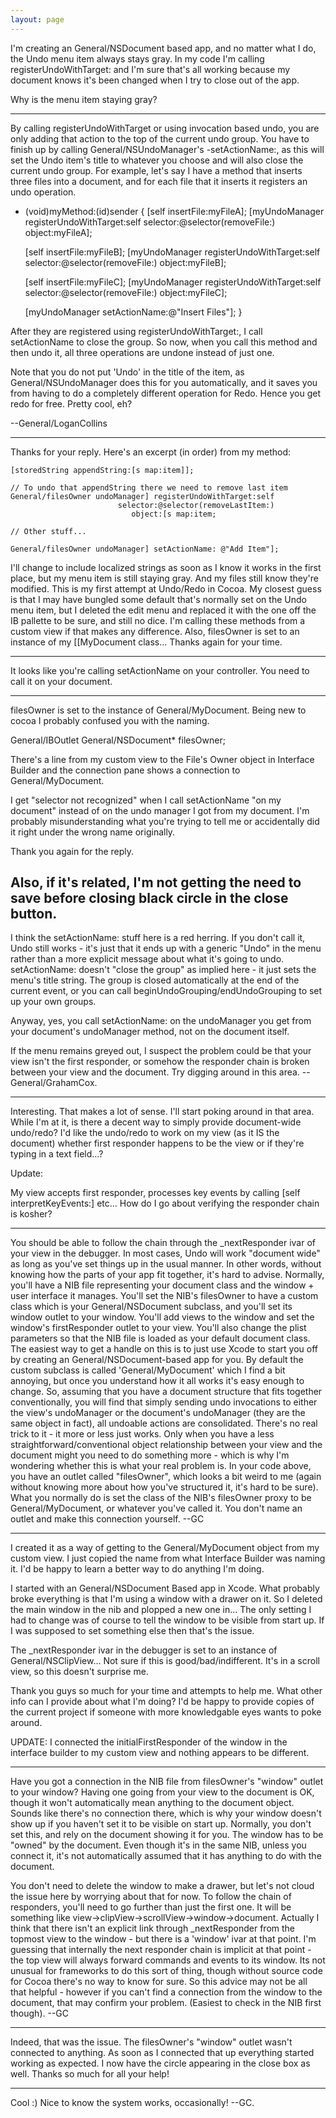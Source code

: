 ```yaml
---
layout: page
---
```




I'm creating an General/NSDocument based app, and no matter what I do, the Undo menu item always stays gray.  In my code I'm calling registerUndoWithTarget: and I'm sure that's all working because my document knows it's been changed when I try to close out of the app.

Why is the menu item staying gray?

----

By calling registerUndoWithTarget or using invocation based undo, you are only adding that action to the top of the current undo group. You have to finish up by calling General/NSUndoManager's -setActionName:, as this will set the Undo item's title to whatever you choose and will also close the current undo group. For example, let's say I have a method that inserts three files into a document, and for each file that it inserts it registers an undo operation.

    
- (void)myMethod:(id)sender {
     [self insertFile:myFileA];
     [myUndoManager registerUndoWithTarget:self selector:@selector(removeFile:) object:myFileA];

     [self insertFile:myFileB];
     [myUndoManager registerUndoWithTarget:self selector:@selector(removeFile:) object:myFileB];

     [self insertFile:myFileC];
     [myUndoManager registerUndoWithTarget:self selector:@selector(removeFile:) object:myFileC];

     [myUndoManager setActionName:@"Insert Files"];
}


After they are registered using registerUndoWithTarget:, I call setActionName to close the group. So now, when you call this method and then undo it, all three operations are undone instead of just one.

Note that you do not put 'Undo' in the title of the item, as General/NSUndoManager does this for you automatically, and it saves you from having to do a completely different operation for Redo. Hence you get redo for free. Pretty cool, eh?

--General/LoganCollins

----

Thanks for your reply.  Here's an excerpt (in order) from my method:

    
	[storedString appendString:[s map:item]];

	// To undo that appendString there we need to remove last item
	General/filesOwner undoManager] registerUndoWithTarget:self
							selector:@selector(removeLastItem:)
						       object:[s map:item;

	// Other stuff...

	General/filesOwner undoManager] setActionName: @"Add Item"];


I'll change to include localized strings as soon as I know it works in the first place, but my menu item is still staying gray.  And my files still know they're modified.  This is my first attempt at Undo/Redo in Cocoa.  My closest guess is that I may have bungled some default that's normally set on the Undo menu item, but I deleted the edit menu and replaced it with the one off the IB pallette to be sure, and still no dice.  I'm calling these methods from a custom view if that makes any difference.  Also, filesOwner is set to an instance of my [[MyDocument class...  Thanks again for your time.

----

It looks like you're calling setActionName on your controller.  You need to call it on your document.

----

filesOwner is set to the instance of General/MyDocument.  Being new to cocoa I probably confused you with the naming.

    

General/IBOutlet General/NSDocument* filesOwner;



There's a line from my custom view to the File's Owner object in Interface Builder and the connection pane shows a connection to General/MyDocument.

I get "selector not recognized" when I call setActionName "on my document" instead of on the undo manager I got from my document.  I'm probably misunderstanding what you're trying to tell me or accidentally did it right under the wrong name originally.

Thank you again for the reply.

Also, if it's related, I'm not getting the need to save before closing black circle in the close button.
----

I think the setActionName: stuff here is a red herring. If you don't call it, Undo still works - it's just that it ends up with a generic "Undo" in the menu rather than a more explicit message about what it's going to undo. setActionName: doesn't "close the group" as implied here - it just sets the menu's title string. The group is closed automatically at the end of the current event, or you can call beginUndoGrouping/endUndoGrouping to set up your own groups.

Anyway, yes, you call setActionName: on the undoManager you get from your document's undoManager method, not on the document itself.

If the menu remains greyed out, I suspect the problem could be that your view isn't the first responder, or somehow the responder chain is broken between your view and the document. Try digging around in this area. --General/GrahamCox.

----

Interesting.  That makes a lot of sense.  I'll start poking around in that area.  While I'm at it, is there a decent way to simply provide document-wide undo/redo?  I'd like the undo/redo to work on my view (as it IS the document) whether first responder happens to be the view or if they're typing in a text field...?

Update:

My view accepts first responder, processes key events by calling [self interpretKeyEvents:] etc...  How do I go about verifying the responder chain is kosher?

----

You should be able to follow the chain through the _nextResponder ivar of your view in the debugger. In most cases, Undo will work "document wide" as long as you've set things up in the usual manner. In other words, without knowing how the parts of your app fit together, it's hard to advise. Normally, you'll have a NIB file representing your document class and the window + user interface it manages. You'll set the NIB's filesOwner to have a custom class which is your General/NSDocument subclass, and you'll set its window outlet to your window. You'll add views to the window and set the window's firstResponder outlet to your view. You'll also change the plist parameters so that the NIB file is loaded as your default document class. The easiest way to get a handle on this is to just use Xcode to start you off by creating an General/NSDocument-based app for you. By default the custom subclass is called 'General/MyDocument' which I find a bit annoying, but once you understand how it all works it's easy enough to change. So, assuming that you have a document structure that fits together conventionally, you will find that simply sending undo invocations to either the view's undoManager or the document's undoManager (they are the same object in fact), all undoable actions are consolidated. There's no real trick to it - it more or less just works. Only when you have a less straightforward/conventional object relationship between your view and the document might you need to do something more - which is why I'm wondering whether this is what your real problem is. In your code above, you have an outlet called "filesOwner", which looks a bit weird to me (again without knowing more about how you've structured it, it's hard to be sure). What you normally do is set the class of the NIB's filesOwner proxy to be General/MyDocument, or whatever you've called it. You don't name an outlet and make this connection yourself. --GC

----

I created it as a way of getting to the General/MyDocument object from my custom view.  I just copied the name from what Interface Builder was naming it.  I'd be happy to learn a better way to do anything I'm doing.

I started with an General/NSDocument Based app in Xcode.  What probably broke everything is that I'm using a window with a drawer on it.  So I deleted the main window in the nib and plopped a new one in...  The only setting I had to change was of course to tell the window to be visible from start up.  If I was supposed to set something else then that's the issue.

The _nextResponder ivar in the debugger is set to an instance of General/NSClipView...  Not sure if this is good/bad/indifferent.  It's in a scroll view, so this doesn't surprise me.

Thank you guys so much for your time and attempts to help me.  What other info can I provide about what I'm doing?  I'd be happy to provide copies of the current project if someone with more knowledgable eyes wants to poke around.

UPDATE: I connected the initialFirstResponder of the window in the interface builder to my custom view and nothing appears to be different.

----

Have you got a connection in the NIB file from filesOwner's "window" outlet to your window? Having one going from your view to the document is OK, though it won't automatically mean anything to the document object. Sounds like there's no connection there, which is why your window doesn't show up if you haven't set it to be visible on start up. Normally, you don't set this, and rely on the document showing it for you. The window has to be "owned" by the document. Even though it's in the same NIB, unless you connect it, it's not automatically assumed that it has anything to do with the document.

You don't need to delete the window to make a drawer, but let's not cloud the issue here by worrying about that for now. To follow the chain of responders, you'll need to go further than just the first one. It will be something like view->clipView->scrollView->window->document. Actually I think that there isn't an explicit link through _nextResponder from the topmost view to the window - but there is a 'window' ivar at that point. I'm guessing that internally the next responder chain is implicit at that point - the top view will always forward commands and events to its window. Its not unusual for frameworks to do this sort of thing, though without source code for Cocoa there's no way to know for sure. So this advice may not be all that helpful - however if you can't find a connection from the window to the document, that may confirm your problem. (Easiest to check in the NIB first though). --GC

----

Indeed, that was the issue.  The filesOwner's "window" outlet wasn't connected to anything.  As soon as I connected that up everything started working as expected.  I now have the circle appearing in the close box as well.  Thanks so much for all your help!

----

Cool :) Nice to know the system works, occasionally! --GC.
